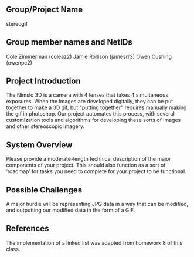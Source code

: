 ## Group/Project Name
stereogif

## Group member names and NetIDs
Cole Zimmerman (coleaz2)
Jamie Rollison (jamesrr3)
Owen Cushing (owenpc2)

## Project Introduction
The Nimslo 3D is a camera with 4 lenses that takes 4 simultaneous exposures. When the images are developed digitally, they can be put together to make a 3D gif, but "putting together" requires manually making the gif in photoshop. Our project automates this process, with several customization tools and algorithms for developing these sorts of images and other stereoscopic imagery.

## System Overview
Please provide a moderate-length technical description of the major components of your project. This should also function as a sort of ‘roadmap’ for tasks you need to complete for your project to be functional.

## Possible Challenges
A major hurdle will be representing JPG data in a way that can be modified, and outputting our modified data in the form of a GIF. 

## References
The implementation of a linked list was adapted from homework 8 of this class.
